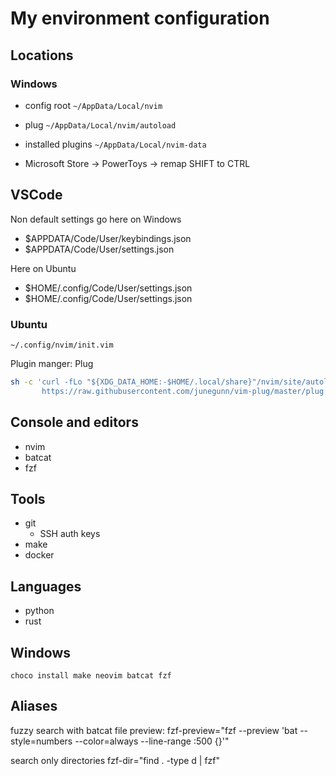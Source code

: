 # My environment configuration

## Locations
### Windows
- config root `~/AppData/Local/nvim`
- plug `~/AppData/Local/nvim/autoload`
- installed plugins `~/AppData/Local/nvim-data`

- Microsoft Store -> PowerToys -> remap SHIFT to CTRL


## VSCode
Non default settings go here on Windows
- $APPDATA/Code/User/keybindings.json
- $APPDATA/Code/User/settings.json

Here on Ubuntu
- $HOME/.config/Code/User/settings.json
- $HOME/.config/Code/User/settings.json


### Ubuntu
`~/.config/nvim/init.vim`

Plugin manger: Plug

```bash
sh -c 'curl -fLo "${XDG_DATA_HOME:-$HOME/.local/share}"/nvim/site/autoload/plug.vim --create-dirs \
       https://raw.githubusercontent.com/junegunn/vim-plug/master/plug.vim'
```


## Console and editors 
- nvim
- batcat
- fzf

## Tools
- git
    - SSH auth keys
- make
- docker

## Languages
- python
- rust

## Windows
```
choco install make neovim batcat fzf
```


## Aliases
fuzzy search with batcat file preview:
fzf-preview="fzf --preview 'bat --style=numbers --color=always --line-range :500 {}'"

search only directories
fzf-dir="find . -type d | fzf"
